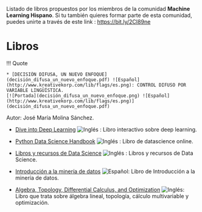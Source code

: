 Listado de libros propuestos por los miembros de la comunidad **Machine Learning Hispano**. Si tu también quieres formar parte de esta comunidad, puedes unirte a través de este link : https://bit.ly/2CI89ne

# Libros

!!! Quote

    * [DECISIÓN DIFUSA, UN NUEVO ENFOQUE](decisión_difusa_un_nuevo_enfoque.pdf) ![Español](http://www.kreativekorp.com/lib/flags/es.png): CONTROL DIFUSO POR VARIABLE LINGÜÍSTICA.
    [![Portada](decisión_difusa_un_nuevo_enfoque.png) ![Español](http://www.kreativekorp.com/lib/flags/es.png)](decisión_difusa_un_nuevo_enfoque.pdf)

Autor: José María Molina Sánchez.

* [Dive into Deep Learning](http://d2l.ai/) ![Inglés](http://www.kreativekorp.com/lib/flags/gb.png) : Libro interactivo sobre deep learning.

* [Python Data Science Handbook](https://jakevdp.github.io/PythonDataScienceHandbook/) ![Inglés](http://www.kreativekorp.com/lib/flags/gb.png) : Libro de datascience online. 

* [Libros y recursos de Data Science](https://github.com/bulutyazilim/awesome-datascience) ![Inglés](http://www.kreativekorp.com/lib/flags/gb.png)
: Libros y recursos de Data Science. 

* [Introducción a la minería de datos](https://github.com/mariosky/databook) ![Español](http://www.kreativekorp.com/lib/flags/es.png): Libro de Introducción a la minería de datos.

* [Algebra, Topology, Differential Calculus, and Optimization](https://www.cis.upenn.edu/~jean/math-basics.pdf)  ![Inglés](http://www.kreativekorp.com/lib/flags/gb.png): Libro que trata sobre álgebra lineal, topología, cálculo multivariable y optimización.
